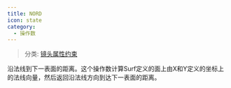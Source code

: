 ```yaml
---
title: NORD
icon: state
category:
  - 操作数
---
```


> 分类: [镜头属性约束](/hb/operands/131/880/  "Zemax 操作数 镜头属性约束")

沿法线到下一表面的距离。这个操作数计算Surf定义的面上由X和Y定义的坐标上的法线向量，然后返回沿法线方向到达下一表面的距离。